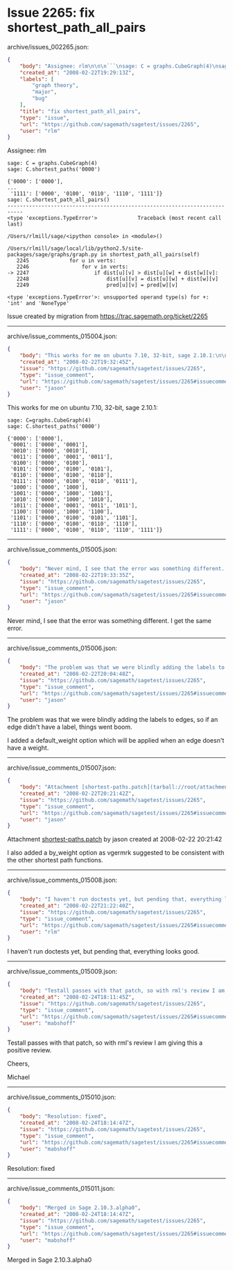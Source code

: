 # Issue 2265: fix shortest_path_all_pairs

archive/issues_002265.json:
```json
{
    "body": "Assignee: rlm\n\n\n```\nsage: C = graphs.CubeGraph(4)\nsage: C.shortest_paths('0000')\n\n{'0000': ['0000'],\n...\n '1111': ['0000', '0100', '0110', '1110', '1111']}\nsage: C.shortest_path_all_pairs()\n---------------------------------------------------------------------------\n<type 'exceptions.TypeError'>             Traceback (most recent call last)\n\n/Users/rlmill/sage/<ipython console> in <module>()\n\n/Users/rlmill/sage/local/lib/python2.5/site-packages/sage/graphs/graph.py in shortest_path_all_pairs(self)\n   2245             for u in verts:\n   2246                 for v in verts:\n-> 2247                     if dist[u][v] > dist[u][w] + dist[w][v]:\n   2248                         dist[u][v] = dist[u][w] + dist[w][v]\n   2249                         pred[u][v] = pred[w][v]\n\n<type 'exceptions.TypeError'>: unsupported operand type(s) for +: 'int' and 'NoneType'\n```\n\n\nIssue created by migration from https://trac.sagemath.org/ticket/2265\n\n",
    "created_at": "2008-02-22T19:29:13Z",
    "labels": [
        "graph theory",
        "major",
        "bug"
    ],
    "title": "fix shortest_path_all_pairs",
    "type": "issue",
    "url": "https://github.com/sagemath/sagetest/issues/2265",
    "user": "rlm"
}
```
Assignee: rlm


```
sage: C = graphs.CubeGraph(4)
sage: C.shortest_paths('0000')

{'0000': ['0000'],
...
 '1111': ['0000', '0100', '0110', '1110', '1111']}
sage: C.shortest_path_all_pairs()
---------------------------------------------------------------------------
<type 'exceptions.TypeError'>             Traceback (most recent call last)

/Users/rlmill/sage/<ipython console> in <module>()

/Users/rlmill/sage/local/lib/python2.5/site-packages/sage/graphs/graph.py in shortest_path_all_pairs(self)
   2245             for u in verts:
   2246                 for v in verts:
-> 2247                     if dist[u][v] > dist[u][w] + dist[w][v]:
   2248                         dist[u][v] = dist[u][w] + dist[w][v]
   2249                         pred[u][v] = pred[w][v]

<type 'exceptions.TypeError'>: unsupported operand type(s) for +: 'int' and 'NoneType'
```


Issue created by migration from https://trac.sagemath.org/ticket/2265





---

archive/issue_comments_015004.json:
```json
{
    "body": "This works for me on ubuntu 7.10, 32-bit, sage 2.10.1:\n\n\n```\nsage: C=graphs.CubeGraph(4)\nsage: C.shortest_paths('0000')\n\n{'0000': ['0000'],\n '0001': ['0000', '0001'],\n '0010': ['0000', '0010'],\n '0011': ['0000', '0001', '0011'],\n '0100': ['0000', '0100'],\n '0101': ['0000', '0100', '0101'],\n '0110': ['0000', '0100', '0110'],\n '0111': ['0000', '0100', '0110', '0111'],\n '1000': ['0000', '1000'],\n '1001': ['0000', '1000', '1001'],\n '1010': ['0000', '1000', '1010'],\n '1011': ['0000', '0001', '0011', '1011'],\n '1100': ['0000', '1000', '1100'],\n '1101': ['0000', '0100', '0101', '1101'],\n '1110': ['0000', '0100', '0110', '1110'],\n '1111': ['0000', '0100', '0110', '1110', '1111']}\n```\n",
    "created_at": "2008-02-22T19:32:45Z",
    "issue": "https://github.com/sagemath/sagetest/issues/2265",
    "type": "issue_comment",
    "url": "https://github.com/sagemath/sagetest/issues/2265#issuecomment-15004",
    "user": "jason"
}
```

This works for me on ubuntu 7.10, 32-bit, sage 2.10.1:


```
sage: C=graphs.CubeGraph(4)
sage: C.shortest_paths('0000')

{'0000': ['0000'],
 '0001': ['0000', '0001'],
 '0010': ['0000', '0010'],
 '0011': ['0000', '0001', '0011'],
 '0100': ['0000', '0100'],
 '0101': ['0000', '0100', '0101'],
 '0110': ['0000', '0100', '0110'],
 '0111': ['0000', '0100', '0110', '0111'],
 '1000': ['0000', '1000'],
 '1001': ['0000', '1000', '1001'],
 '1010': ['0000', '1000', '1010'],
 '1011': ['0000', '0001', '0011', '1011'],
 '1100': ['0000', '1000', '1100'],
 '1101': ['0000', '0100', '0101', '1101'],
 '1110': ['0000', '0100', '0110', '1110'],
 '1111': ['0000', '0100', '0110', '1110', '1111']}
```




---

archive/issue_comments_015005.json:
```json
{
    "body": "Never mind, I see that the error was something different.  I get the same error.",
    "created_at": "2008-02-22T19:33:35Z",
    "issue": "https://github.com/sagemath/sagetest/issues/2265",
    "type": "issue_comment",
    "url": "https://github.com/sagemath/sagetest/issues/2265#issuecomment-15005",
    "user": "jason"
}
```

Never mind, I see that the error was something different.  I get the same error.



---

archive/issue_comments_015006.json:
```json
{
    "body": "The problem was that we were blindly adding the labels to edges, so if an edge didn't have a label, things went boom.\n\nI added a default_weight option which will be applied when an edge doesn't have a weight.",
    "created_at": "2008-02-22T20:04:48Z",
    "issue": "https://github.com/sagemath/sagetest/issues/2265",
    "type": "issue_comment",
    "url": "https://github.com/sagemath/sagetest/issues/2265#issuecomment-15006",
    "user": "jason"
}
```

The problem was that we were blindly adding the labels to edges, so if an edge didn't have a label, things went boom.

I added a default_weight option which will be applied when an edge doesn't have a weight.



---

archive/issue_comments_015007.json:
```json
{
    "body": "Attachment [shortest-paths.patch](tarball://root/attachments/some-uuid/ticket2265/shortest-paths.patch) by jason created at 2008-02-22 20:21:42\n\nI also added a by_weight option as vgermrk suggested to be consistent with the other shortest path functions.",
    "created_at": "2008-02-22T20:21:42Z",
    "issue": "https://github.com/sagemath/sagetest/issues/2265",
    "type": "issue_comment",
    "url": "https://github.com/sagemath/sagetest/issues/2265#issuecomment-15007",
    "user": "jason"
}
```

Attachment [shortest-paths.patch](tarball://root/attachments/some-uuid/ticket2265/shortest-paths.patch) by jason created at 2008-02-22 20:21:42

I also added a by_weight option as vgermrk suggested to be consistent with the other shortest path functions.



---

archive/issue_comments_015008.json:
```json
{
    "body": "I haven't run doctests yet, but pending that, everything looks good.",
    "created_at": "2008-02-22T21:22:40Z",
    "issue": "https://github.com/sagemath/sagetest/issues/2265",
    "type": "issue_comment",
    "url": "https://github.com/sagemath/sagetest/issues/2265#issuecomment-15008",
    "user": "rlm"
}
```

I haven't run doctests yet, but pending that, everything looks good.



---

archive/issue_comments_015009.json:
```json
{
    "body": "Testall passes with that patch, so with rml's review I am giving this a positive review.\n\nCheers,\n\nMichael",
    "created_at": "2008-02-24T18:11:45Z",
    "issue": "https://github.com/sagemath/sagetest/issues/2265",
    "type": "issue_comment",
    "url": "https://github.com/sagemath/sagetest/issues/2265#issuecomment-15009",
    "user": "mabshoff"
}
```

Testall passes with that patch, so with rml's review I am giving this a positive review.

Cheers,

Michael



---

archive/issue_comments_015010.json:
```json
{
    "body": "Resolution: fixed",
    "created_at": "2008-02-24T18:14:47Z",
    "issue": "https://github.com/sagemath/sagetest/issues/2265",
    "type": "issue_comment",
    "url": "https://github.com/sagemath/sagetest/issues/2265#issuecomment-15010",
    "user": "mabshoff"
}
```

Resolution: fixed



---

archive/issue_comments_015011.json:
```json
{
    "body": "Merged in Sage 2.10.3.alpha0",
    "created_at": "2008-02-24T18:14:47Z",
    "issue": "https://github.com/sagemath/sagetest/issues/2265",
    "type": "issue_comment",
    "url": "https://github.com/sagemath/sagetest/issues/2265#issuecomment-15011",
    "user": "mabshoff"
}
```

Merged in Sage 2.10.3.alpha0
